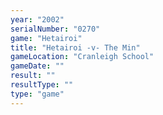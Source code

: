 ```yaml
---
year: "2002"
serialNumber: "0270" 
game: "Hetairoi"
title: "Hetairoi -v- The Min"
gameLocation: "Cranleigh School"
gameDate: ""
result: ""
resultType: ""
type: "game"
---
```

